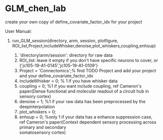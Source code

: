 # GLM_chen_lab
create your own copy of define_covariate_factor_idx for your project


User Manual:
1. run_GLM_session(directory, anm, session, plotfigure, ROI_list,Project,includeWhisker,denoise,plot_whiskers,coupling,enhsup)
    
    1. 'directory/anm/session': directory for raw data
    2. ROI_list: leave it empty if you don't have specific neurons to cover, or {'jc105-19-A1-0145','jc105-19-A1-0109'}
    3. Project = 'Connectomics';% find TODO Project and add your project and your define_covariate_factor_idx
    4. includeWhisker = 0; % 1 if you have whisker data
    5. coupling = 0; %1 if you want include coupling, ref Cameron's paper(Dense functional and molecular readout of a circuit hub in sensory cortex)
    6. denoise = 1; %1 if your raw data has been preprocessed by the deepinterpolation
    7. plot_whiskers = 0;
    8. enhsup =  0;  %only 1 if your data has a enhance suppression case, ref Cameron's paper(Context dependent sensory processing across primary and secondary  
    somatosensory cortex)
    
